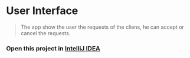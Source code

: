 # User Interface
> The app show the user the requests of the cliens, he can accept or cancel the requests.
### Open this project in [IntelliJ IDEA](https://www.jetbrains.com/idea/) 
